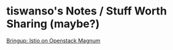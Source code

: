 # tiswanso's Notes / Stuff Worth Sharing (maybe?)

[Bringup: Istio on Openstack Magnum](istio/istio_on_magnum.md)

